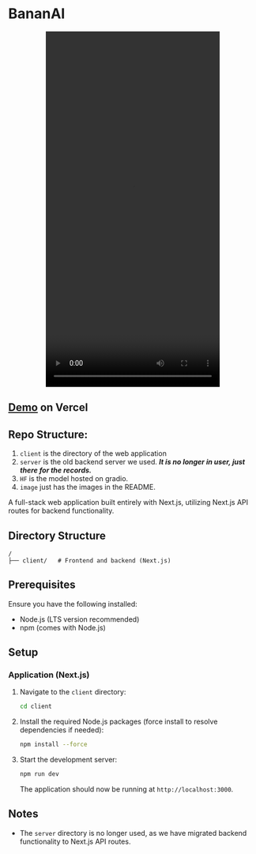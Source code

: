 # BananAI

<div align="center">
<video src="https://github.com/user-attachments/assets/02f6c4ca-5929-44c0-8df8-65a35f3992b4" width="352" height="720" autoplay></video>

</div>

## [Demo](https://interface1-theta.vercel.app/) on Vercel


## Repo Structure:

1. `client` is the directory of the web application
2. `server` is the old backend server we used. ***It is no longer in user, just there for the records.***
3. `HF` is the model hosted on gradio.
4. `image` just has the images in the README.

A full-stack web application built entirely with Next.js, utilizing Next.js API routes for backend functionality.

## Directory Structure

```
/
├── client/   # Frontend and backend (Next.js)
```

## Prerequisites

Ensure you have the following installed:

- Node.js (LTS version recommended)
- npm (comes with Node.js)

## Setup

### Application (Next.js)

1. Navigate to the `client` directory:

   ```bash
   cd client
   ```
2. Install the required Node.js packages (force install to resolve dependencies if needed):

   ```bash
   npm install --force
   ```
3. Start the development server:

   ```bash
   npm run dev
   ```

   The application should now be running at `http://localhost:3000`.

## Notes

- The `server` directory is no longer used, as we have migrated backend functionality to Next.js API routes.
